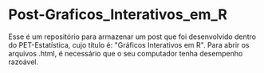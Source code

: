 # Post-Graficos_Interativos_em_R
Esse é um repositório para armazenar um post que foi desenvolvido dentro do PET-Estatística, cujo título é: "Gráficos Interativos em R". Para abrir os arquivos .html, é necessário que o seu computador tenha desempenho razoável.
